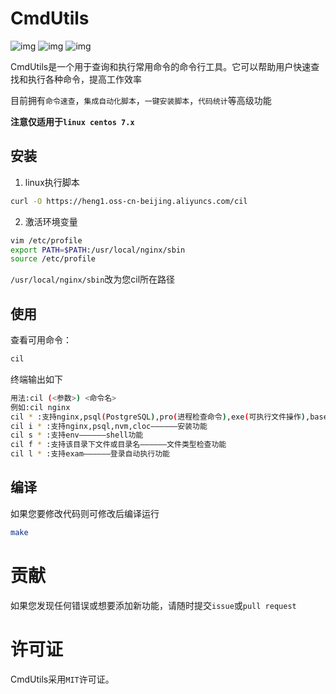 # CmdUtils
![img](https://img.shields.io/badge/Faster%20use-Linux-red)  ![img](https://img.shields.io/badge/Developed%20by-C-yellow)  ![img](https://img.shields.io/badge/Updata-more-orange)

CmdUtils是一个用于查询和执行常用命令的命令行工具。它可以帮助用户快速查找和执行各种命令，提高工作效率

目前拥有`命令速查`，`集成自动化脚本`，`一键安装脚本`，`代码统计`等高级功能

**注意仅适用于`linux centos 7.x`**

## 安装
1. linux执行脚本
```bash
curl -O https://heng1.oss-cn-beijing.aliyuncs.com/cil
```
2. 激活环境变量
```bash
vim /etc/profile
export PATH=$PATH:/usr/local/nginx/sbin
source /etc/profile
```
`/usr/local/nginx/sbin`改为您cil所在路径

## 使用
查看可用命令：
```bash
cil 
```
终端输出如下
```bash
用法:cil (<参数>) <命令名>
例如:cil nginx
cil * :支持nginx,psql(PostgreSQL),pro(进程检查命令),exe(可执行文件操作),base(基础linux检查)——————提示功能
cil i * :支持nginx,psql,nvm,cloc——————安装功能
cil s * :支持env——————shell功能
cil f * :支持该目录下文件或目录名——————文件类型检查功能
cil l * :支持exam——————登录自动执行功能
```

## 编译
如果您要修改代码则可修改后编译运行
```bash
make
```

# 贡献
如果您发现任何错误或想要添加新功能，请随时提交`issue`或`pull request`
# 许可证
CmdUtils采用`MIT`许可证。
